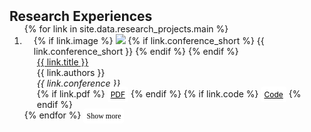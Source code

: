 <h2 id="publications" style="margin: 2px 0px -15px;">Research Experiences</h2>

<div class="publications">
  <ol class="bibliography">
    {% for link in site.data.research_projects.main %}
      <li class="pub-item{% if forloop.index > 3 %} hidden{% endif %}">
        <div class="pub-row">
          <div class="col-sm-3 abbr" style="position: relative; padding-right: 15px; padding-left: 15px;">
            {% if link.image %} 
            <img src="{{ link.image }}" class="teaser img-fluid z-depth-1" style="width=100;height=auto">
            {% if link.conference_short %} 
            <abbr class="badge">{{ link.conference_short }}</abbr>
            {% endif %}
            {% endif %}
          </div>
          <div class="col-sm-9" style="position: relative; padding-right: 15px; padding-left: 20px;">
            <div class="title"><a href="{{ link.pdf }}">{{ link.title }}</a></div>
            <div class="author">{{ link.authors }}</div>
            <div class="periodical"><em>{{ link.conference }}</em></div>
            <div class="links">
              {% if link.pdf %} 
              <a href="{{ link.pdf }}" class="btn btn-sm z-depth-0" role="button" target="_blank" style="font-size:12px;">PDF</a>
              {% endif %}
              {% if link.code %} 
              <a href="{{ link.code }}" class="btn btn-sm z-depth-0" role="button" target="_blank" style="font-size:12px;">Code</a>
              {% endif %}
            </div>
          </div>
        </div>
      </li>
    {% endfor %}
    <a id="show-more-btn" class="btn btn-sm z-depth-0" role="button" style="position: relative; font-family: Georgia; font-size: 12px; margin-top: 15px;" onclick="togglePublications()">Show more</a>  
  </ol>
</div>

<script>
  function togglePublications() {
    // Select all hidden items
    const hiddenItems = document.querySelectorAll('.pub-item.hidden');
    const visibleItems = document.querySelectorAll('.pub-item:not(.hidden)');
    const showMoreBtn = document.getElementById('show-more-btn');

    if (hiddenItems.length > 0) {
      // Show all hidden items if there are any
      hiddenItems.forEach(item => item.classList.remove('hidden'));
      showMoreBtn.textContent = 'Show less';
    } else {
      // Hide all items after the third when "Show less" is clicked
      visibleItems.forEach((item, index) => {
        if (index >= 3) {
          item.classList.add('hidden');
        }
      });
      showMoreBtn.textContent = 'Show more';

      // Scroll back to the top of the publications section for better user experience.
      window.scrollTo({
        top: document.getElementById('publications').offsetTop,
        behavior: 'smooth'
      });
    }
  }
</script>

<style>
  .hidden {
    display: none;
  }

  .btn.z-depth-0 {
    background-color: #ffffff; /* Adjust this to match your button color */
    color: #000000;
    border: #000000;
    padding: 5px 5px;
    border-radius: 4px;
    text-align: center;
    cursor: pointer;
  }

  .btn.z-depth-0:hover {
    background-color: #D3D3D3; /* Slightly darker shade for hover */
  }
</style>
